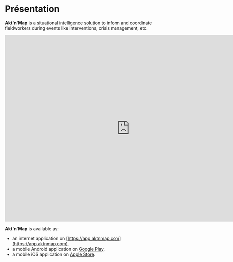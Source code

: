 # Présentation

**Akt'n'Map** is a situational intelligence solution to inform and coordinate fieldworkers during events like interventions, crisis management, etc.

<iframe width="800" height="600" src="https://www.youtube.com/embed/Um8koYlTpd4" frameborder="0" allow="autoplay; encrypted-media" allowfullscreen>
</iframe>

**Akt'n'Map** is available as:
  * an internet application on [https://app.aktnmap.com](https://app.aktnmap.com).
  * a mobile Android application on [Google Play](https://play.google.com/store/apps/details?id=com.kalisio.aktnmap).
  * a mobile iOS application on [Apple Store](https://apps.apple.com/fr/app/aktnmap/id1435111844).

